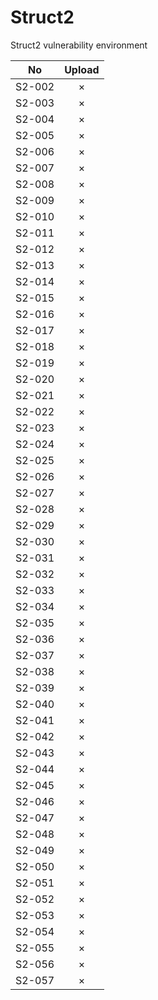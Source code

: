 # Struct2
Struct2 vulnerability environment

No|Upload|
---|:--:
S2-002|×
S2-003|×
S2-004|×
S2-005|×
S2-006|×
S2-007|×
S2-008|×
S2-009|×
S2-010|×
S2-011|×
S2-012|×
S2-013|×
S2-014|×
S2-015|×
S2-016|×
S2-017|×
S2-018|×
S2-019|×
S2-020|×
S2-021|×
S2-022|×
S2-023|×
S2-024|×
S2-025|×
S2-026|×
S2-027|×
S2-028|×
S2-029|×
S2-030|×
S2-031|×
S2-032|×
S2-033|×
S2-034|×
S2-035|×
S2-036|×
S2-037|×
S2-038|×
S2-039|×
S2-040|×
S2-041|×
S2-042|×
S2-043|×
S2-044|×
S2-045|×
S2-046|×
S2-047|×
S2-048|×
S2-049|×
S2-050|×
S2-051|×
S2-052|×
S2-053|×
S2-054|×
S2-055|×
S2-056|×
S2-057|×
